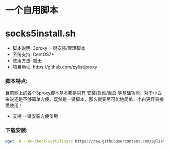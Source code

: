 # 一个自用脚本

socks5install.sh
======

- 脚本说明: 3proxy 一键安装/管理脚本
- 系统支持: CentOS7+
- 使用方法: 暂无
- 项目地址: https://github.com/pylist/proxy

### 脚本特点:
目前网上的各个3proxy脚本基本都是只有 安装/启动/重启 等基础功能，对于小白来说还是不够简单方便。既然是一键脚本，那么就要尽可能地简单，小白更容易接受使用！

- 支持 一键安装方便使用


### 下载安装:
``` bash
wget -N --no-check-certificate https://raw.githubusercontent.com/pylist/proxy/master/socks5install.sh && chmod +x socks5install.sh && bash socks5install.sh
```
